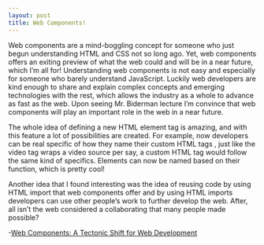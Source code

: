 ```yaml
---
layout: post
title: Web Components!
---
```


Web components are a mind-boggling concept for someone who just begun understanding HTML and CSS not so long ago.  Yet, web components offers an exiting preview of what the web could and will be in a near future, which I’m all for! Understanding web components is not easy and especially for someone who barely understand JavaScript. Luckily web developers are kind enough to share and explain complex concepts and emerging technologies with the rest, which allows the industry as a whole to advance as fast as the web. Upon seeing Mr. Biderman lecture I’m convince that web components will play an important role in the web in a near future. 

The whole idea of defining a new HTML element tag is amazing, and with this feature a lot of possibilities are created. For example, now developers can be real specific of how they name their custom HTML tags , just like the video tag wraps a video source per say, a custom HTML tag would follow the same kind of specifics. Elements can now be named based on their function, which is pretty cool!

Another idea that I found interesting was the idea of reusing code by using HTML import that web components offer and by using HTML imports developers can use other people’s work to further develop the web. After, all isn’t the web considered a collaborating that many people made possible?

-[Web Components: A Tectonic Shift for Web Development](https://developers.google.com/events/io/sessions/318907648) 



